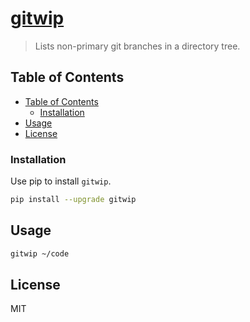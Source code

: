 # [gitwip](https://4mbl.link/gh/gitwip)

> Lists non-primary git branches in a directory tree.

## Table of Contents

* [Table of Contents](#table-of-contents)
  * [Installation](#installation)
* [Usage](#usage)
* [License](#license)

### Installation

Use pip to install `gitwip`.

```bash
pip install --upgrade gitwip
```

## Usage

```bash
gitwip ~/code
```

## License

MIT
